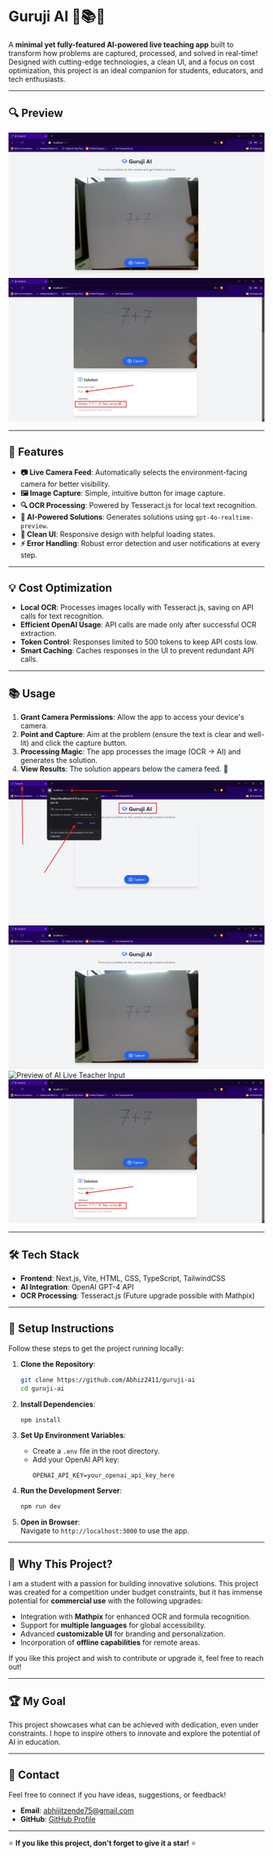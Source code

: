 
# Guruji AI 🌟📚🤖  

A **minimal yet fully-featured AI-powered live teaching app** built to transform how problems are captured, processed, and solved in real-time! Designed with cutting-edge technologies, a clean UI, and a focus on cost optimization, this project is an ideal companion for students, educators, and tech enthusiasts.  

---  

## 🔍 Preview  

![Preview of AI Live Teacher Input](assets/02_second_preview.png)
![Preview of AI Live Teacher Output](assets/04_fourth_preview.png)

---

## 🚀 Features  

- **📷 Live Camera Feed**: Automatically selects the environment-facing camera for better visibility.  
- **🖼️ Image Capture**: Simple, intuitive button for image capture.  
- **🔍 OCR Processing**: Powered by Tesseract.js for local text recognition.  
- **🧠 AI-Powered Solutions**: Generates solutions using `gpt-4o-realtime-preview`.  
- **🎨 Clean UI**: Responsive design with helpful loading states.  
- **⚡ Error Handling**: Robust error detection and user notifications at every step.  

---

## 💡 Cost Optimization  

- **Local OCR**: Processes images locally with Tesseract.js, saving on API calls for text recognition.  
- **Efficient OpenAI Usage**: API calls are made only after successful OCR extraction.  
- **Token Control**: Responses limited to 500 tokens to keep API costs low.  
- **Smart Caching**: Caches responses in the UI to prevent redundant API calls.  

---

## 📚 Usage  

1. **Grant Camera Permissions**: Allow the app to access your device's camera.  
2. **Point and Capture**: Aim at the problem (ensure the text is clear and well-lit) and click the capture button.  
3. **Processing Magic**: The app processes the image (OCR → AI) and generates the solution.  
4. **View Results**: The solution appears below the camera feed. 🎉  

![Preview of AI Live Teacher Input](assets/01_first_preview.png)
![Preview of AI Live Teacher Input](assets/02_second_preview.png)
![Preview of AI Live Teacher Input](assets/03_third_preview.png)
![Preview of AI Live Teacher Output](assets/04_fourth_preview.png)

---

## 🛠️ Tech Stack  

- **Frontend**: Next.js, Vite, HTML, CSS, TypeScript, TailwindCSS  
- **AI Integration**: OpenAI GPT-4 API  
- **OCR Processing**: Tesseract.js (Future upgrade possible with Mathpix)  

---

## 🔧 Setup Instructions  

Follow these steps to get the project running locally:  

1. **Clone the Repository**:  
   ```bash  
   git clone https://github.com/Abhiz2411/guruji-ai
   cd guruji-ai  
   ```  

2. **Install Dependencies**:  
   ```bash  
   npm install  
   ```  

3. **Set Up Environment Variables**:  
   - Create a `.env` file in the root directory.  
   - Add your OpenAI API key:  
     ```env  
     OPENAI_API_KEY=your_openai_api_key_here  
     ```  

4. **Run the Development Server**:  
   ```bash  
   npm run dev  
   ```  

5. **Open in Browser**:  
   Navigate to `http://localhost:3000` to use the app.  

---

## 🤔 Why This Project?  

I am a student with a passion for building innovative solutions. This project was created for a competition under budget constraints, but it has immense potential for **commercial use** with the following upgrades:  

- Integration with **Mathpix** for enhanced OCR and formula recognition.  
- Support for **multiple languages** for global accessibility.  
- Advanced **customizable UI** for branding and personalization.  
- Incorporation of **offline capabilities** for remote areas.  

If you like this project and wish to contribute or upgrade it, feel free to reach out!  

---

## 🏆 My Goal  

This project showcases what can be achieved with dedication, even under constraints. I hope to inspire others to innovate and explore the potential of AI in education.  

---

## 📩 Contact  

Feel free to connect if you have ideas, suggestions, or feedback!  

- **Email**: [abhijitzende75@gmail.com](mailto:abhijitzende75@gmail.com)  
- **GitHub**: [GitHub Profile](https://github.com/Abhiz2411)  

---  

⭐ **If you like this project, don't forget to give it a star!** ⭐  
